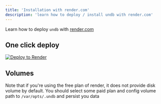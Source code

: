 ```yaml
---
title: 'Installation with render.com'
description: 'learn how to deploy / install undb with render.com'
---
```


Learn how to deploy `undb` with [render.com](https://render.com/)

## One click deploy

<a href="https://render.com/deploy?repo=https://github.com/undb-xyz/undb">
  <img src="https://render.com/images/deploy-to-render-button.svg" alt="Deploy to Render">
</a>

## Volumes

Note that if you're using the free plan of render, it does not provide disk volume by default.
You should select some paid plan and config volume path to `/var/opts/.undb` and persist you data
